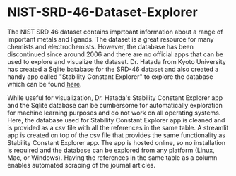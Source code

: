 # NIST-SRD-46-Dataset-Explorer

The NIST SRD 46 dataset contains imprtoant information about a range of important metals and ligands. The dataset is a great resource for many chemists and electrochemists. However, the database has been discontinued since around 2006 and there are no official apps that can be used to explore and visualize the dataset. Dr. Hatada from Kyoto University has created a Sqlite batabase for the SRD-46 dataset and also created a handy app called "Stability Constant Explorer" to explore the database which can be found [here](https://github.com/n-hatada/stability-constant-explorer).

While useful for visualization, Dr. Hatada's Stability Constant Explorer app and the Sqlite database can be cumbersome for automatically exploration for machine learning purposes and do not work on all operating systems. Here, the database used for Stability Constant Explorer app is cleaned and is provided as a csv file with all the references in the same table. A streamlit app is created on top of the csv file that provides the same functionality as Stability Constant Explorer app. The app is hosted online, so no installation is required and the database can be explored from any platform (Linux, Mac, or Windows). Having the references in the same table as a column enables automated scraping of the journal articles.
